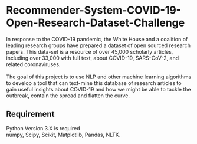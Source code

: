 # Recommender-System-COVID-19-Open-Research-Dataset-Challenge
In response to the COVID-19 pandemic, the White House and a coalition of leading research groups have prepared a dataset of open sourced research papers. This data-set is a resource of over 45,000 scholarly articles, including over 33,000 with full text, about COVID-19, SARS-CoV-2, and related coronaviruses. 
</br></br>
The goal of this project is to use NLP and other machine learning algorithms to develop a tool that can text-mine this database of research articles to gain useful insights about COVID-19 and how we might be able to tackle the outbreak, contain the spread and flatten the curve.

## Requirement
Python Version 3.X is required</br>
numpy, Scipy, Scikit, Matplotlib, Pandas, NLTK.


